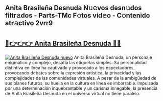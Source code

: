 ## Anita Brasileña Desnuda N𝚞𝚎vos desn𝚞dos filtr𝚊dos - Parts-TMc F𝚘tos vid𝚎o - C𝚘ntenido atr𝚊ctivo 2vrr9

# <h2><a href="http://mb0nc1.tromn.icu/?c=Anita+Brasile%c3%b1a+Desnuda">🔗👉👉👉 Anita Brasileña Desnuda 🔗🔗</a></h2>

[![Anita Brasileña Desnuda nuevo](https://i.imgur.com/pEAQMta.gif)](http://mb0nc1.tromn.icu/?c=Anita+Brasile%c3%b1a+Desnuda)
Anita Brasileña Desnuda, un personaje enigmático y complejo, desafía las etiquetas simples. Su personalidad distintiva en línea ha cautivado y provocado a los espectadores, provocando debates sobre la expresión artística, la privacidad y las complejidades de las comunidades virtuales. A pesar de la ambigüedad de sus planes futuros, su huella en la cultura en línea es imborrable. Impulsada por una determinación inquebrantable y un carisma innegable, la presencia de Anita Brasileña Desnuda en el universo virtual no tiene paralelo.
